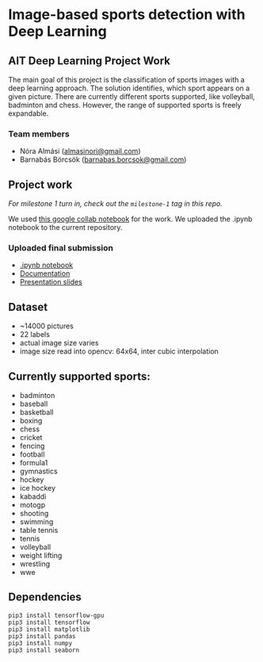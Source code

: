 # Image-based sports detection with Deep Learning
## AIT Deep Learning Project Work

The main goal of this project is the classification of sports images with a deep
learning approach. The solution identifies, which sport appears on a given
picture. There are currently different sports supported, like volleyball,
badminton and chess. However, the range of supported sports is freely expandable.

### Team members
- Nóra Almási ([almasinori@gmail.com](mailto:almasinori@gmail.com))
- Barnabás Börcsök ([barnabas.borcsok@gmail.com](mailto:barnabas.borcsok@gmail.com))

## Project work
*For milestone 1 turn in, check out the `milestone-1` tag in this repo.*

We used [this google collab
notebook](https://colab.research.google.com/drive/1vEGFQGVteswhJv7rEVH_5j4dADcq0qec?usp=sharing) for the work. We uploaded the .ipynb notebook to the current repository.

### Uploaded final submission
- [.ipynb notebook](dl_sport_detection.ipynb)
- [Documentation](documentation.pdf)
- [Presentation slides](presentation.pdf)

## Dataset

- ~14000 pictures
- 22 labels
- actual image size varies
- image size read into opencv: 64x64, inter cubic interpolation

## Currently supported sports:

- badminton
- baseball
- basketball
- boxing
- chess
- cricket
- fencing
- football
- formula1
- gymnastics
- hockey
- ice hockey
- kabaddi
- motogp
- shooting
- swimming
- table tennis
- tennis
- volleyball
- weight lifting
- wrestling
- wwe

## Dependencies

```
pip3 install tensorflow-gpu
pip3 install tensorflow
pip3 install matplotlib
pip3 install pandas
pip3 install numpy
pip3 install seaborn
```

